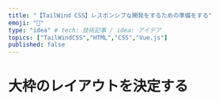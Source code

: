 ```yaml
---
title: "【TailWind CSS】レスポンシブな開発をするための準備をする"
emoji: "📝"
type: "idea" # tech: 技術記事 / idea: アイデア
topics: ["TailWindCSS","HTML","CSS","Vue.js"]
published: false
---
```


# 大枠のレイアウトを決定する